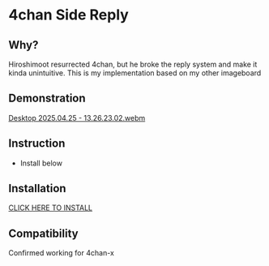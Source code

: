 4chan Side Reply
====================
## Why?
Hiroshimoot resurrected 4chan, but he broke the reply system and make it kinda unintuitive. This is my implementation based on my other imageboard

## Demonstration
[Desktop 2025.04.25 - 13.26.23.02.webm](https://github.com/user-attachments/assets/7ae06f95-2250-494c-a6af-7924e04f541c)


## Instruction
* Install below

## Installation
[CLICK HERE TO INSTALL](https://github.com/CHooverShrimp/TamperMonkey_Userscripts/raw/refs/heads/main/4chan%20side%20reply/4chanSideReply.user.js)

## Compatibility
Confirmed working for 4chan-x
